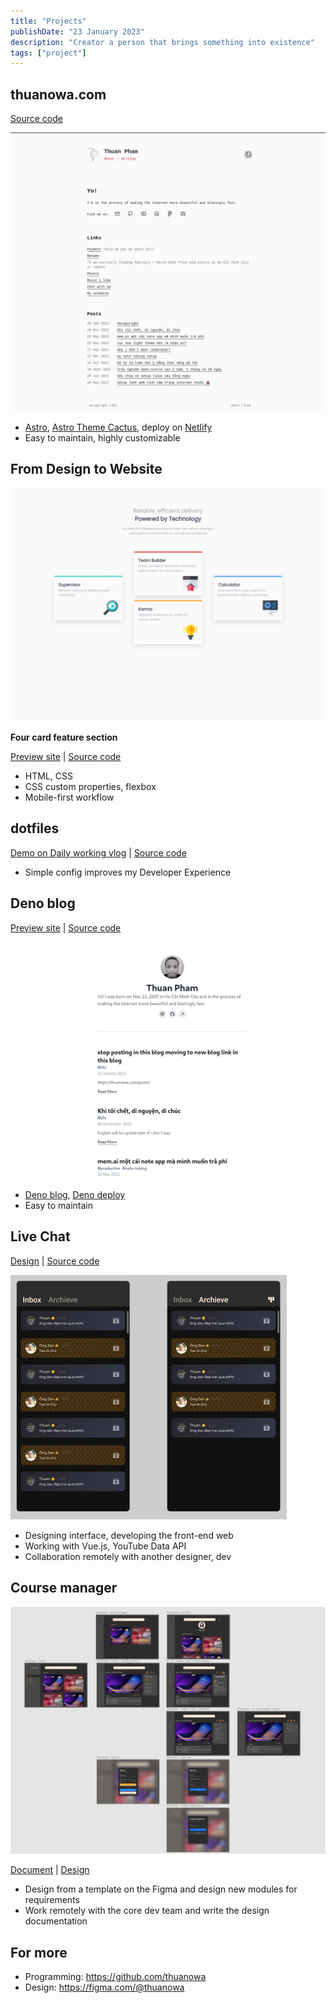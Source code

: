 ```yaml
---
title: "Projects"
publishDate: "23 January 2023"
description: "Creator a person that brings something into existence"
tags: ["project"]
---
```


## thuanowa.com

[Source code](https://github.com/thuanowa/thuanowa.com)

![](/public/thuanowa.com_.png)

- [Astro](https://astro.build/), [Astro Theme Cactus](https://github.com/chrismwilliams/astro-theme-cactus), deploy on [Netlify](netlify.com)
- Easy to maintain, highly customizable

## From Design to Website

![](/public/four-card-feature-section.png)

**Four card feature section**

[Preview site](https://from-design-to-website.github.io/four-card-feature-section/) | [Source code](https://github.com/from-design-to-website/four-card-feature-section)

  - HTML, CSS
  - CSS custom properties, flexbox
  - Mobile-first workflow

## dotfiles

[Demo on Daily working vlog](https://www.youtube.com/playlist?list=PLcazFfFZIFPld0UvU7OxYl6ayyBJ6MvY7) | [Source code](https://github.com/thuanowa/dotfiles)

- Simple config improves my Developer Experience

## Deno blog

[Preview site](https://thuanowablog.deno.dev/) | [Source code](https://github.com/thuanowa/deno_blog)

![](/public/thuanowablog.deno.dev_.png)

- [Deno blog](https://github.com/denoland/deno_blog), [Deno deploy](https://deno.com/deploy)
- Easy to maintain

## Live Chat

[Design](https://figma.com/community/file/982136815362321966) | [Source code](https://github.com/OngDev/client)

![](/public/live_chat.png)

- Designing interface, developing the front-end web
- Working with Vue.js, YouTube Data API
- Collaboration remotely with another designer, dev

## Course manager

![](/public/course_storage.png)

[Document](https://github.com/OngDev/course-manager/blob/master/docs/style-guide.md) | [Design](https://figma.com/community/file/978217394826446327)

- Design from a template on the Figma and design new modules for requirements
- Work remotely with the core dev team and write the design documentation

## For more

- Programming: https://github.com/thuanowa
- Design: https://figma.com/@thuanowa
